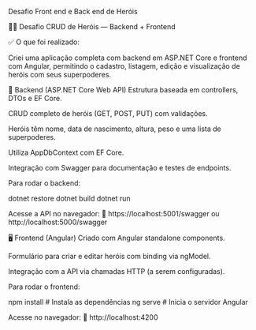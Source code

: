 Desafio Front end e Back end de Heróis

🦸‍♀️ Desafio CRUD de Heróis — Backend + Frontend

✅ O que foi realizado:

Criei uma aplicação completa com backend em ASP.NET Core e frontend com Angular, permitindo o cadastro, listagem, edição e visualização de heróis com seus superpoderes.

🧠 Backend (ASP.NET Core Web API)
Estrutura baseada em controllers, DTOs e EF Core.

CRUD completo de heróis (GET, POST, PUT) com validações.

Heróis têm nome, data de nascimento, altura, peso e uma lista de superpoderes.

Utiliza AppDbContext com EF Core.

Integração com Swagger para documentação e testes de endpoints.

Para rodar o backend:

dotnet restore
dotnet build
dotnet run

Acesse a API no navegador:
📍 https://localhost:5001/swagger ou http://localhost:5000/swagger

🖥️ Frontend (Angular)
Criado com Angular standalone components.

Formulário para criar e editar heróis com binding via ngModel.

Integração com a API via chamadas HTTP (a serem configuradas).


Para rodar o frontend:

npm install       # Instala as dependências
ng serve          # Inicia o servidor Angular

Acesse no navegador:
📍 http://localhost:4200
